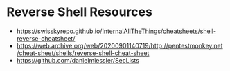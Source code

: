 # Reverse Shell Resources
- https://swisskyrepo.github.io/InternalAllTheThings/cheatsheets/shell-reverse-cheatsheet/
- https://web.archive.org/web/20200901140719/http://pentestmonkey.net/cheat-sheet/shells/reverse-shell-cheat-sheet
- https://github.com/danielmiessler/SecLists
